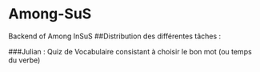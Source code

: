 # Among-SuS
Backend of Among InSuS
##Distribution des différentes tâches :

###Julian : 
  Quiz de Vocabulaire consistant à choisir le bon mot (ou temps du verbe)
